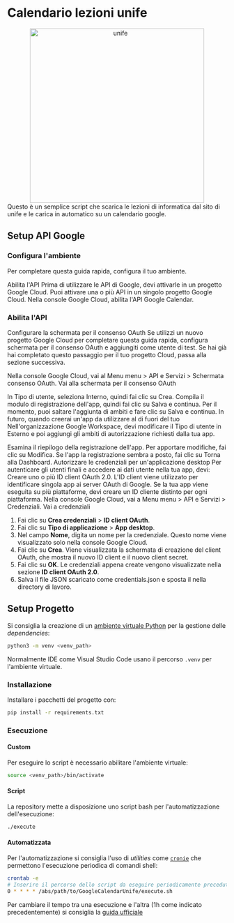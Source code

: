 # Calendario lezioni unife
<div align="center"><img src='https://www.unife.it/it/notizie/news/2019/novembre/sapere-orientare/@@images/4a82e5d7-dd6b-4b2c-93a0-a379a6e89618.jpeg' alt='unife' width="400"></div>
Questo è un semplice script che scarica le lezioni di informatica dal sito di unife e le carica in automatico su un calendario google.

## Setup API Google
### Configura l'ambiente
Per completare questa guida rapida, configura il tuo ambiente.

Abilita l'API
Prima di utilizzare le API di Google, devi attivarle in un progetto Google Cloud. Puoi attivare una o più API in un singolo progetto Google Cloud.
Nella console Google Cloud, abilita l'API Google Calendar.

### Abilita l'API

Configurare la schermata per il consenso OAuth
Se utilizzi un nuovo progetto Google Cloud per completare questa guida rapida, configura schermata per il consenso OAuth e aggiungiti come utente di test. Se hai già hai completato questo passaggio per il tuo progetto Cloud, passa alla sezione successiva.

Nella console Google Cloud, vai al Menu menu &gt; API e Servizi &gt; Schermata consenso OAuth.
Vai alla schermata per il consenso OAuth

In Tipo di utente, seleziona Interno, quindi fai clic su Crea.
Compila il modulo di registrazione dell'app, quindi fai clic su Salva e continua.
Per il momento, puoi saltare l'aggiunta di ambiti e fare clic su Salva e continua. In futuro, quando creerai un'app da utilizzare al di fuori del tuo Nell'organizzazione Google Workspace, devi modificare il Tipo di utente in Esterno e poi aggiungi gli ambiti di autorizzazione richiesti dalla tua app.

Esamina il riepilogo della registrazione dell'app. Per apportare modifiche, fai clic su Modifica. Se l'app la registrazione sembra a posto, fai clic su Torna alla Dashboard.
Autorizzare le credenziali per un'applicazione desktop
Per autenticare gli utenti finali e accedere ai dati utente nella tua app, devi: Creare uno o più ID client OAuth 2.0. L'ID client viene utilizzato per identificare singola app ai server OAuth di Google. Se la tua app viene eseguita su più piattaforme, devi creare un ID cliente distinto per ogni piattaforma.
Nella console Google Cloud, vai a Menu menu &gt; API e Servizi &gt; Credenziali.
Vai a credenziali

1. Fai clic su **Crea credenziali** &gt; **ID client OAuth**.
2. Fai clic su **Tipo di applicazione** &gt; **App desktop**.
3. Nel campo **Nome**, digita un nome per la credenziale. Questo nome viene visualizzato solo nella console Google Cloud.
4. Fai clic su **Crea**. Viene visualizzata la schermata di creazione del client OAuth, che mostra il nuovo ID client e il nuovo client secret.
5. Fai clic su **OK**. Le credenziali appena create vengono visualizzate nella sezione **ID client OAuth 2.0**.
6. Salva il file JSON scaricato come credentials.json e sposta il nella directory di lavoro.


## Setup Progetto
Si consiglia la creazione di un [ambiente virtuale Python](https://docs.python.org/3/library/venv.html) per la gestione delle *dependencies*:
```bash
python3 -m venv <venv_path>
```
Normalmente IDE come Visual Studio Code usano il percorso `.venv` per l'ambiente virtuale.
### Installazione
Installare i pacchetti del progetto con:
```bash
pip install -r requirements.txt
```
### Esecuzione
#### Custom
Per eseguire lo script è necessario abilitare l'ambiente virtuale:
```bash
source <venv_path>/bin/activate
```
#### Script
La repository mette a disposizione uno script bash per l'automatizzazione dell'esecuzione:
```bash
./execute
```
#### Automatizzata
Per l'automatizzazione si consiglia l'uso di *utilities* come [`cronie`](https://wiki.archlinux.org/title/Cron) che permettono l'esecuzione periodica di comandi shell:
```bash
crontab -e
# Inserire il percorso dello script da eseguire periodicamente preceduto da N asterischi
0 * * * * /abs/path/to/GoogleCalendarUnife/execute.sh
```
Per cambiare il tempo tra una esecuzione e l'altra (1h come indicato precedentemente) si consiglia la [guida ufficiale](https://crontab.cronhub.io/)

